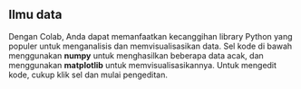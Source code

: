 <div class="markdown-google-sans">

## Ilmu data
</div>

Dengan Colab, Anda dapat memanfaatkan kecanggihan library Python yang populer untuk menganalisis dan memvisualisasikan data. Sel kode di bawah menggunakan <strong>numpy</strong> untuk menghasilkan beberapa data acak, dan menggunakan <strong>matplotlib</strong> untuk memvisualisasikannya. Untuk mengedit kode, cukup klik sel dan mulai pengeditan.
